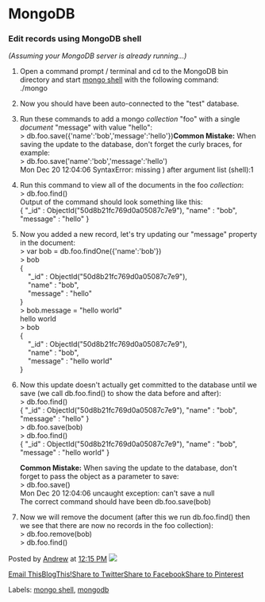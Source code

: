# MongoDB
 

### Edit records using MongoDB shell

_(Assuming your MongoDB server is already running...)_  

1.  Open a command prompt / terminal and cd to the MongoDB bin directory and start [mongo shell](http://docs.mongodb.org/manual/mongo/#using-the-mongo-shell) with the following command:  
    ./mongo
2.  Now you should have been auto-connected to the "test" database.
3.  Run these commands to add a mongo _collection_ "foo" with a single _document_ "message" with value "hello":  
    \> db.foo.save({'name':'bob','message':'hello'})**Common Mistake:** When saving the update to the database, don't forget the curly braces, for example:  
    \> db.foo.save('name':'bob','message':'hello')  
    Mon Dec 20 12:04:06 SyntaxError: missing ) after argument list (shell):1
4.  Run this command to view all of the documents in the foo _collection_:  
    \> db.foo.find()  
    Output of the command should look something like this:  
    { "_id" : ObjectId("50d8b21fc769d0a05087c7e9"), "name" : "bob", "message" : "hello" }
5.  Now you added a new record, let's try updating our "message" property in the document:  
    \> var bob = db.foo.findOne({'name':'bob'})  
    \> bob  
    {  
        "_id" : ObjectId("50d8b21fc769d0a05087c7e9"),  
        "name" : "bob",  
        "message" : "hello"  
    }  
    \> bob.message = "hello world"  
    hello world  
    \> bob  
    {  
        "_id" : ObjectId("50d8b21fc769d0a05087c7e9"),  
        "name" : "bob",  
        "message" : "hello world"  
    }
6.  Now this update doesn't actually get committed to the database until we save (we call db.foo.find() to show the data before and after):  
    \> db.foo.find()  
    { "_id" : ObjectId("50d8b21fc769d0a05087c7e9"), "name" : "bob", "message" : "hello" }  
    \> db.foo.save(bob)  
    \> db.foo.find()  
    { "_id" : ObjectId("50d8b21fc769d0a05087c7e9"), "name" : "bob", "message" : "hello world" }  
      
    **Common Mistake:** When saving the update to the database, don't forget to pass the object as a parameter to save:  
    \> db.foo.save()  
    Mon Dec 20 12:04:06 uncaught exception: can't save a null  
    The correct command should have been db.foo.save(bob)
7.  Now we will remove the document (after this we run db.foo.find() then we see that there are now no records in the foo collection):  
    \> db.foo.remove(bob)  
    \> db.foo.find()

Posted by [Andrew](https://www.blogger.com/profile/16901614970730543854 "author profile") at  [12:15 PM](https://mongodbblog.blogspot.com/2012/12/add-find-update-and-remove-records-in.html "permanent link") [![](https://resources.blogblog.com/img/icon18_edit_allbkg.gif)](https://www.blogger.com/post-edit.g?blogID=7477022229347268502&postID=3234666125798618326&from=pencil "Edit Post")

[Email This](https://www.blogger.com/share-post.g?blogID=7477022229347268502&postID=3234666125798618326&target=email "Email This")[BlogThis!](https://www.blogger.com/share-post.g?blogID=7477022229347268502&postID=3234666125798618326&target=blog "BlogThis!")[Share to Twitter](https://www.blogger.com/share-post.g?blogID=7477022229347268502&postID=3234666125798618326&target=twitter "Share to Twitter")[Share to Facebook](https://www.blogger.com/share-post.g?blogID=7477022229347268502&postID=3234666125798618326&target=facebook "Share to Facebook")[Share to Pinterest](https://www.blogger.com/share-post.g?blogID=7477022229347268502&postID=3234666125798618326&target=pinterest "Share to Pinterest")

Labels: [mongo shell](https://mongodbblog.blogspot.com/search/label/mongo%20shell), [mongodb](https://mongodbblog.blogspot.com/search/label/mongodb)
